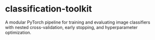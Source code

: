 # classification-toolkit
A modular PyTorch pipeline for training and evaluating image classifiers with nested cross-validation, early stopping, and hyperparameter optimization.
